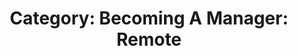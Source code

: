 ---
layout: category
title: 'Category: Becoming A Manager: Remote'
tag: becoming_a_manager,remote
---